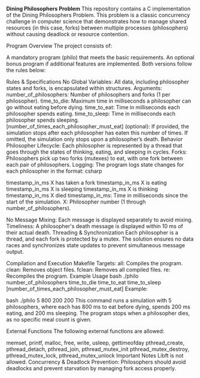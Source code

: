 **Dining Philosophers Problem**
This repository contains a C implementation of the Dining Philosophers Problem. This problem is a classic concurrency challenge in computer science that demonstrates how to manage shared resources (in this case, forks) between multiple processes (philosophers) without causing deadlock or resource contention.

Program Overview
The project consists of:

A mandatory program (philo) that meets the basic requirements.
An optional bonus program if additional features are implemented.
Both versions follow the rules below:

Rules & Specifications
No Global Variables: All data, including philosopher states and forks, is encapsulated within structures.
Arguments:
number_of_philosophers: Number of philosophers and forks (1 per philosopher).
time_to_die: Maximum time in milliseconds a philosopher can go without eating before dying.
time_to_eat: Time in milliseconds each philosopher spends eating.
time_to_sleep: Time in milliseconds each philosopher spends sleeping.
[number_of_times_each_philosopher_must_eat] (optional): If provided, the simulation stops after each philosopher has eaten this number of times. If omitted, the simulation only stops upon a philosopher’s death.
Behavior
Philosopher Lifecycle: Each philosopher is represented by a thread that goes through the states of thinking, eating, and sleeping in cycles.
Forks: Philosophers pick up two forks (mutexes) to eat, with one fork between each pair of philosophers.
Logging: The program logs state changes for each philosopher in the format:
csharp

timestamp_in_ms X has taken a fork
timestamp_in_ms X is eating
timestamp_in_ms X is sleeping
timestamp_in_ms X is thinking
timestamp_in_ms X died
timestamp_in_ms: Time in milliseconds since the start of the simulation.
X: Philosopher number (1 through number_of_philosophers).

No Message Mixing: Each message is displayed separately to avoid mixing.
Timeliness: A philosopher's death message is displayed within 10 ms of their actual death.
Threading & Synchronization
Each philosopher is a thread, and each fork is protected by a mutex.
The solution ensures no data races and synchronizes state updates to prevent simultaneous message output.

Compilation and Execution
Makefile Targets:
all: Compiles the program.
clean: Removes object files.
fclean: Removes all compiled files.
re: Recompiles the program.
Example Usage
bash
./philo number_of_philosophers time_to_die time_to_eat time_to_sleep [number_of_times_each_philosopher_must_eat]
Example:

bash
./philo 5 800 200 200
This command runs a simulation with 5 philosophers, where each has 800 ms to eat before dying, spends 200 ms eating, and 200 ms sleeping. The program stops when a philosopher dies, as no specific meal count is given.

External Functions
The following external functions are allowed:

memset, printf, malloc, free, write, usleep, gettimeofday
pthread_create, pthread_detach, pthread_join, pthread_mutex_init
pthread_mutex_destroy, pthread_mutex_lock, pthread_mutex_unlock
Important Notes
Libft is not allowed.
Concurrency & Deadlock Prevention: Philosophers should avoid deadlocks and prevent starvation by managing fork access properly.
